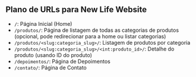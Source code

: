 ## Plano de URLs para New Life Website

- `/`: Página Inicial (Home)
- `/produtos/`: Página de listagem de todas as categorias de produtos (opcional, pode redirecionar para a home ou listar categorias)
- `/produtos/<slug:categoria_slug>/`: Listagem de produtos por categoria
- `/produtos/<slug:categoria_slug>/<int:produto_id>/`: Detalhe do produto (usando ID do produto)
- `/depoimentos/`: Página de Depoimentos
- `/contato/`: Página de Contato


